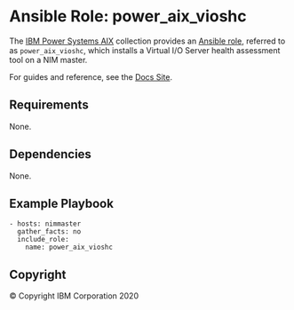 # Ansible Role: power_aix_vioshc
The [IBM Power Systems AIX](../../README.md) collection provides an [Ansible role](https://docs.ansible.com/ansible/latest/user_guide/playbooks_reuse_roles.html), referred to as `power_aix_vioshc`, which installs a Virtual I/O Server health assessment tool on a NIM master.

For guides and reference, see the [Docs Site](https://ibm.github.io/ansible-power-aix/roles.html).

## Requirements

None.
## Dependencies

None.

## Example Playbook

    - hosts: nimmaster
      gather_facts: no
      include_role:
        name: power_aix_vioshc

## Copyright
© Copyright IBM Corporation 2020
